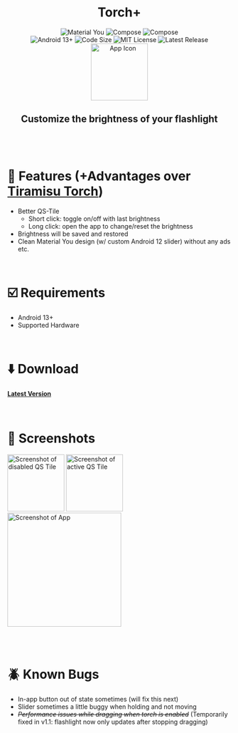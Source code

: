 <div align="center">
    <h1>Torch+</h1>
    <img src="https://img.shields.io/badge/Material%20You-efc6bf?style=flat&logo=material%20design&logoColor=black" alt="Material You">
    <img src="https://img.shields.io/badge/Kotlin-af26f2?logo=kotlin&style=flat&logoColor=white" alt="Compose">
    <img src="https://img.shields.io/badge/Jetpack%20Compose-4285F4?logo=jetpack%20compose&style=flat&logoColor=white" alt="Compose">
    <br/>
    <img src="https://img.shields.io/badge/Android->=13-3DDC84?logo=android" alt="Android 13+">
    <img src="https://img.shields.io/github/languages/code-size/bennett-sh/torchplus" alt="Code Size">
    <img src="https://img.shields.io/badge/license-MIT-green" alt="MIT License">
    <img src="https://img.shields.io/github/v/release/bennett-sh/torchplus" alt="Latest Release"><br/>
    <img src="https://user-images.githubusercontent.com/110846042/184550369-008500ee-8802-43ec-9b2a-87bdd5363997.png" alt="App Icon" width=128>
<h2>Customize the brightness of your flashlight<br/><br/></h2>
</div><br/>

<h1>🧩 Features (+Advantages over <a href="https://github.com/takusan23/AndroidTiramisuTorch">Tiramisu Torch</a>)</h1>

- Better QS-Tile
    - Short click: toggle on/off with last brightness
    - Long click: open the app to change/reset the brightness
- Brightness will be saved and restored
- Clean Material You design (w/ custom Android 12 slider) without any ads etc.

<br/><h1>☑️ Requirements</h1>

- Android 13+
- Supported Hardware

<br/><h1>⬇️ Download</h1>

#### [<span color="#00a6ed"> Latest Version</span>](https://github.com/bennett-sh/TorchPlus/releases/latest)

<br/><h1>📱 Screenshots</h1>

    
<div>
    <div>
        <img alt="Screenshot of disabled QS Tile" src="https://user-images.githubusercontent.com/110846042/184551822-0e510d09-0b8d-47cd-9091-42014f234167.png" width="128">
        <img alt="Screenshot of active QS Tile" src="https://user-images.githubusercontent.com/110846042/184551823-f7f28a42-7363-4248-aa2f-b76c706717be.png" width="128">
    </div>
    <img alt="Screenshot of App" src="https://user-images.githubusercontent.com/110846042/184551587-12c38663-dfb5-4e15-a8fa-206bfc6ecde4.png" width=256><br/>
</div>

<br/><br/>
<h1>🪲 Known Bugs</h1>

- In-app button out of state sometimes (will fix this next)
- Slider sometimes a little buggy when holding and not moving
- ~~*Performance issues while dragging when torch is enabled*~~ (Temporarily fixed in v1.1: flashlight now only updates after stopping dragging)
